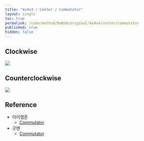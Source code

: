 ```yaml
---
title: "4x4x4 / Center / Commutator"
layout: single
toc: true
permalink: /cube/method/NxNxN/original/4x4x4/center/commutator
published: true
hidden: false
---
```


<head>
  <base target="_blank">
  <style>
    .twisty-wrapper {
      margin        : 20px 0px;
    }
    twisty-player {
      visualization : "3D"
      background    : "checkered-transparent";
      hint-facelets : "floating";
      width         : 300px;
      height        : 300px;
    }
  </style>
  <script
    src   = "https://cdn.cubing.net/js/cubing/twisty"
    type  = "module"
    defer
  ></script>
</head>



## Clockwise

<a href="https://alpha.twizzle.net/edit/?puzzle=4x4x4&stickering=centers-only&alg=2L%27+U%27+2R+U+2L+U%27+2R%27+U&setup-alg=x2+2F+2U+2F%27+2R+F2+2R%27+F">
  <img src="https://user-images.githubusercontent.com/92285528/215314201-4d2e3860-24a1-403b-90f4-bd39beb46ed3.png">
</a>
<div class="twisty-wrapper">
  <twisty-player
    puzzle                    = "4x4x4"
    experimental-stickering   = "centers-only"
    alg                       = "2L' U' 2R U 2L U' 2R' U"
    experimental-setup-alg    = "x2 2F 2U 2F' 2R F2 2R' F"
    experimental-setup-anchor = "end"
    tempo-scale               = "1.3"
  ></twisty-player>
</div>



## Counterclockwise

<a href="https://alpha.twizzle.net/edit/?puzzle=4x4x4&alg=2R+U+2L%27+U%27+2R%27+U+2L+U%27&stickering=centers-only&setup-alg=x2+2F+2D%27+2F%27+F2+2L%27+F2+2L+F%27">
  <img src="https://user-images.githubusercontent.com/92285528/215314483-8a14a52f-0e0c-4312-b594-574435a131bf.png">
</a>
<div class="twisty-wrapper">
  <twisty-player
    puzzle                    = "4x4x4"
    experimental-stickering   = "centers-only"
    alg                       = "2R U 2L' U' 2R' U 2L U'"
    experimental-setup-alg    = "x2 2F 2D' 2F' F2 2L' F2 2L F'"
    experimental-setup-anchor = "end"
    tempo-scale               = "1.3"
  ></twisty-player>
</div>



## Reference

- 아이엠준
  - [Commutator](https://youtu.be/4ViuGBx14zg)
- 굿맨
  - [Commutator](https://youtu.be/HsUH_K_921w)
